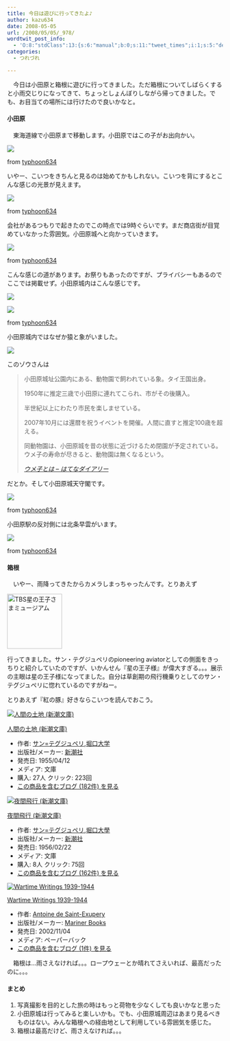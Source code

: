 ```yaml
---
title: 今日は遊びに行ってきたよ♪
author: kazu634
date: 2008-05-05
url: /2008/05/05/_978/
wordtwit_post_info:
  - 'O:8:"stdClass":13:{s:6:"manual";b:0;s:11:"tweet_times";i:1;s:5:"delay";i:0;s:7:"enabled";i:1;s:10:"separation";s:2:"60";s:7:"version";s:3:"3.7";s:14:"tweet_template";b:0;s:6:"status";i:2;s:6:"result";a:0:{}s:13:"tweet_counter";i:2;s:13:"tweet_log_ids";a:1:{i:0;i:3983;}s:9:"hash_tags";a:0:{}s:8:"accounts";a:1:{i:0;s:7:"kazu634";}}'
categories:
  - つれづれ

---
```

<div class="section">
<p>
    　今日は小田原と箱根に遊びに行ってきました。ただ箱根についてしばらくすると小雨交じりになってきて、ちょっとしょんぼりしながら帰ってきました。でも、お目当ての場所には行けたので良いかなと。
</p>
  
<h4>
    小田原
</h4>
  
<p>
    　東海道線で小田原まで移動します。小田原ではこの子がお出向かい。
</p>
  
<p>
<center>
</center>
</p>
  
<p>
<a href="http://flickr.com/photos/7190707@N05/2467378836/" onclick="__gaTracker('send', 'event', 'outbound-article', 'http://flickr.com/photos/7190707@N05/2467378836/', '');" title="Ninomiya Kinjiro, the Famous Scripture"><img src="http://farm3.static.flickr.com/2401/2467378836_9ab310883a_m.jpg" /></a>
</p>
  
<p>
    from <a href="http://flickr.com/people/7190707@N05/" onclick="__gaTracker('send', 'event', 'outbound-article', 'http://flickr.com/people/7190707@N05/', 'typhoon634');">typhoon634</a>
</p></p> 
  
<p>
    いやー、こいつをきちんと見るのは始めてかもしれない。こいつを背にするとこんな感じの光景が見えます。
</p>
  
<p>
<center>
</center>
</p>
  
<p>
<a href="http://flickr.com/photos/7190707@N05/2467379160/" onclick="__gaTracker('send', 'event', 'outbound-article', 'http://flickr.com/photos/7190707@N05/2467379160/', '');" title="Near Odawara Station"><img src="http://farm3.static.flickr.com/2238/2467379160_393395ec07_m.jpg" /></a>
</p>
  
<p>
    from <a href="http://flickr.com/people/7190707@N05/" onclick="__gaTracker('send', 'event', 'outbound-article', 'http://flickr.com/people/7190707@N05/', 'typhoon634');">typhoon634</a>
</p></p> 
  
<p>
    会社があるつもりで起きたのでこの時点では9時ぐらいです。まだ商店街が目覚めていなかった雰囲気。小田原城へと向かっていきます。
</p>
  
<p>
<center>
</center>
</p>
  
<p>
<a href="http://flickr.com/photos/7190707@N05/2466553091/" onclick="__gaTracker('send', 'event', 'outbound-article', 'http://flickr.com/photos/7190707@N05/2466553091/', '');" title="Road @ Odawara"><img src="http://farm3.static.flickr.com/2154/2466553091_d1ba25b0cf_m.jpg" /></a>
</p>
  
<p>
    from <a href="http://flickr.com/people/7190707@N05/" onclick="__gaTracker('send', 'event', 'outbound-article', 'http://flickr.com/people/7190707@N05/', 'typhoon634');">typhoon634</a>
</p></p> 
  
<p>
    こんな感じの道があります。お祭りもあったのですが、プライバシーもあるのでここでは掲載せず。小田原城内はこんな感じです。
</p>
  
<p>
<center>
</center>
</p>
  
<p>
<a href="http://flickr.com/photos/7190707@N05/2467384018/" onclick="__gaTracker('send', 'event', 'outbound-article', 'http://flickr.com/photos/7190707@N05/2467384018/', '');" title="A Garden @ Odawara castle"><img src="http://farm3.static.flickr.com/2301/2467384018_7bd10eeab6_m.jpg" /></a>
</p>
  
<p>
<a href="http://flickr.com/photos/7190707@N05/2467384338/" onclick="__gaTracker('send', 'event', 'outbound-article', 'http://flickr.com/photos/7190707@N05/2467384338/', '');" title="A Bridge at Odawara castle"><img src="http://farm4.static.flickr.com/3109/2467384338_7a57a75c28_m.jpg" /></a>
</p>
  
<p>
    from <a href="http://flickr.com/people/7190707@N05/" onclick="__gaTracker('send', 'event', 'outbound-article', 'http://flickr.com/people/7190707@N05/', 'typhoon634');">typhoon634</a>
</p></p> 
  
<p>
    小田原城内ではなぜか猿と象がいました。
</p>
  
<p>
<center>
</center>
</p>
  
<p>
<a href="http://flickr.com/photos/7190707@N05/2466557021/" onclick="__gaTracker('send', 'event', 'outbound-article', 'http://flickr.com/photos/7190707@N05/2466557021/', '');" title="Elephant @ Odawara Castle"><img src="http://farm3.static.flickr.com/2199/2466557021_5b93d95d9e_m.jpg" /></a>
</p></p> 
  
<p>
    このゾウさんは
</p>
  
<blockquote title="ウメ子とは - はてなダイアリー" cite="http://d.hatena.ne.jp/keyword/%a5%a6%a5%e1%bb%d2">
<p>
      小田原城址公園内にある、動物園で飼われている象。タイ王国出身。
</p>
    
<p>
      1950年に推定三歳で小田原に連れてこられ、市がその後購入。
</p>
    
<p>
      半世紀以上にわたり市民を楽しませている。
</p>
    
<p>
      2007年10月には還暦を祝うイベントを開催。人間に直すと推定100歳を超える。
</p>
    
<p>
      同動物園は、小田原城を昔の状態に近づけるため閉園が予定されている。 ウメ子の寿命が尽きると、動物園は無くなるという。
</p>
    
<p>
<cite><a href="http://d.hatena.ne.jp/keyword/%a5%a6%a5%e1%bb%d2" onclick="__gaTracker('send', 'event', 'outbound-article', 'http://d.hatena.ne.jp/keyword/%a5%a6%a5%e1%bb%d2', 'ウメ子とは &#8211; はてなダイアリー');" target="_blank">ウメ子とは &#8211; はてなダイアリー</a></cite>
</p>
</blockquote>
  
<p>
    だとか。そして小田原城天守閣です。
</p>
  
<p>
<center>
</center>
</p>
  
<p>
<a href="http://flickr.com/photos/7190707@N05/2467385802/" onclick="__gaTracker('send', 'event', 'outbound-article', 'http://flickr.com/photos/7190707@N05/2467385802/', '');" title="Odawara castle"><img src="http://farm4.static.flickr.com/3162/2467385802_cd69ed767b_m.jpg" /></a>
</p>
  
<p>
    from <a href="http://flickr.com/people/7190707@N05/" onclick="__gaTracker('send', 'event', 'outbound-article', 'http://flickr.com/people/7190707@N05/', 'typhoon634');">typhoon634</a>
</p></p> 
  
<p>
    小田原駅の反対側には北条早雲がいます。
</p>
  
<p>
<center>
</center>
</p>
  
<p>
<a href="http://flickr.com/photos/7190707@N05/2467387440/" onclick="__gaTracker('send', 'event', 'outbound-article', 'http://flickr.com/photos/7190707@N05/2467387440/', '');" title="Scripture of Hojo Soun"><img src="http://farm3.static.flickr.com/2095/2467387440_0a832431fa_m.jpg" /></a>
</p>
  
<p>
    from <a href="http://flickr.com/people/7190707@N05/" onclick="__gaTracker('send', 'event', 'outbound-article', 'http://flickr.com/people/7190707@N05/', 'typhoon634');">typhoon634</a>
</p></p> 
  
<h4>
    箱根
</h4>
  
<p>
    　いやー、雨降ってきたからカメラしまっちゃったんです。とりあえず
</p>
  
<p>
<center>
</center>
</p>
  
<p>
<a href="http://www.tbs.co.jp/l-prince/index-j.html" onclick="__gaTracker('send', 'event', 'outbound-article', 'http://www.tbs.co.jp/l-prince/index-j.html', '');"><img width="128" alt="TBS星の王子さまミュージアム" src="http://img.simpleapi.net/small/http://www.tbs.co.jp/l-prince/index-j.html" style="border-style:none" height="128" /></a>
</p></p> 
  
<p>
    行ってきました。サン・テグジュペリのpioneering aviatorとしての側面をきっちりと紹介していたのですが、いかんせん『星の王子様』が偉大すぎる。。。展示の主眼は星の王子様になってました。自分は草創期の飛行機乗りとしてのサン・テグジュペリに惚れているのですがねー。
</p>
  
<p>
    とりあえず『紅の豚』好きならこいつを読んでおこう。
</p>
  
<div class="hatena-asin-detail">
<a href="http://www.amazon.co.jp/dp/4102122028/?tag=hatena_st1-22&ascsubtag=d-7ibv" onclick="__gaTracker('send', 'event', 'outbound-article', 'http://www.amazon.co.jp/dp/4102122028/?tag=hatena_st1-22&ascsubtag=d-7ibv', '');"><img src="https://images-na.ssl-images-amazon.com/images/I/51V2136GP5L._SL160_.jpg" class="hatena-asin-detail-image" alt="人間の土地 (新潮文庫)" title="人間の土地 (新潮文庫)" /></a></p> 
    
<div class="hatena-asin-detail-info">
<p class="hatena-asin-detail-title">
<a href="http://www.amazon.co.jp/dp/4102122028/?tag=hatena_st1-22&ascsubtag=d-7ibv" onclick="__gaTracker('send', 'event', 'outbound-article', 'http://www.amazon.co.jp/dp/4102122028/?tag=hatena_st1-22&ascsubtag=d-7ibv', '人間の土地 (新潮文庫)');">人間の土地 (新潮文庫)</a>
</p>
      
<ul>
<li>
<span class="hatena-asin-detail-label">作者:</span> <a href="http://d.hatena.ne.jp/keyword/%A5%B5%A5%F3%3D%A5%C6%A5%B0%A5%B8%A5%E5%A5%DA%A5%EA" onclick="__gaTracker('send', 'event', 'outbound-article', 'http://d.hatena.ne.jp/keyword/%A5%B5%A5%F3%3D%A5%C6%A5%B0%A5%B8%A5%E5%A5%DA%A5%EA', 'サン=テグジュペリ');" class="keyword">サン=テグジュペリ</a>,<a href="http://d.hatena.ne.jp/keyword/%CB%D9%B8%FD%C2%E7%B3%D8" onclick="__gaTracker('send', 'event', 'outbound-article', 'http://d.hatena.ne.jp/keyword/%CB%D9%B8%FD%C2%E7%B3%D8', '堀口大学');" class="keyword">堀口大学</a>
</li>
<li>
<span class="hatena-asin-detail-label">出版社/メーカー:</span> <a href="http://d.hatena.ne.jp/keyword/%BF%B7%C4%AC%BC%D2" onclick="__gaTracker('send', 'event', 'outbound-article', 'http://d.hatena.ne.jp/keyword/%BF%B7%C4%AC%BC%D2', '新潮社');" class="keyword">新潮社</a>
</li>
<li>
<span class="hatena-asin-detail-label">発売日:</span> 1955/04/12
</li>
<li>
<span class="hatena-asin-detail-label">メディア:</span> 文庫
</li>
<li>
<span class="hatena-asin-detail-label">購入</span>: 27人 <span class="hatena-asin-detail-label">クリック</span>: 223回
</li>
<li>
<a href="http://d.hatena.ne.jp/asin/4102122028" onclick="__gaTracker('send', 'event', 'outbound-article', 'http://d.hatena.ne.jp/asin/4102122028', 'この商品を含むブログ (182件) を見る');" target="_blank">この商品を含むブログ (182件) を見る</a>
</li>
</ul>
</div>
    
<div class="hatena-asin-detail-foot">
</div>
</div>
  
<div class="hatena-asin-detail">
<a href="http://www.amazon.co.jp/dp/410212201X/?tag=hatena_st1-22&ascsubtag=d-7ibv" onclick="__gaTracker('send', 'event', 'outbound-article', 'http://www.amazon.co.jp/dp/410212201X/?tag=hatena_st1-22&ascsubtag=d-7ibv', '');"><img src="https://images-na.ssl-images-amazon.com/images/I/51hhXcnpzIL._SL160_.jpg" class="hatena-asin-detail-image" alt="夜間飛行 (新潮文庫)" title="夜間飛行 (新潮文庫)" /></a></p> 
    
<div class="hatena-asin-detail-info">
<p class="hatena-asin-detail-title">
<a href="http://www.amazon.co.jp/dp/410212201X/?tag=hatena_st1-22&ascsubtag=d-7ibv" onclick="__gaTracker('send', 'event', 'outbound-article', 'http://www.amazon.co.jp/dp/410212201X/?tag=hatena_st1-22&ascsubtag=d-7ibv', '夜間飛行 (新潮文庫)');">夜間飛行 (新潮文庫)</a>
</p>
      
<ul>
<li>
<span class="hatena-asin-detail-label">作者:</span> <a href="http://d.hatena.ne.jp/keyword/%A5%B5%A5%F3%3D%A5%C6%A5%B0%A5%B8%A5%E5%A5%DA%A5%EA" onclick="__gaTracker('send', 'event', 'outbound-article', 'http://d.hatena.ne.jp/keyword/%A5%B5%A5%F3%3D%A5%C6%A5%B0%A5%B8%A5%E5%A5%DA%A5%EA', 'サン=テグジュペリ');" class="keyword">サン=テグジュペリ</a>,<a href="http://d.hatena.ne.jp/keyword/%CB%D9%B8%FD%C2%E7%D5%DC" onclick="__gaTracker('send', 'event', 'outbound-article', 'http://d.hatena.ne.jp/keyword/%CB%D9%B8%FD%C2%E7%D5%DC', '堀口大學');" class="keyword">堀口大學</a>
</li>
<li>
<span class="hatena-asin-detail-label">出版社/メーカー:</span> <a href="http://d.hatena.ne.jp/keyword/%BF%B7%C4%AC%BC%D2" onclick="__gaTracker('send', 'event', 'outbound-article', 'http://d.hatena.ne.jp/keyword/%BF%B7%C4%AC%BC%D2', '新潮社');" class="keyword">新潮社</a>
</li>
<li>
<span class="hatena-asin-detail-label">発売日:</span> 1956/02/22
</li>
<li>
<span class="hatena-asin-detail-label">メディア:</span> 文庫
</li>
<li>
<span class="hatena-asin-detail-label">購入</span>: 8人 <span class="hatena-asin-detail-label">クリック</span>: 75回
</li>
<li>
<a href="http://d.hatena.ne.jp/asin/410212201X" onclick="__gaTracker('send', 'event', 'outbound-article', 'http://d.hatena.ne.jp/asin/410212201X', 'この商品を含むブログ (162件) を見る');" target="_blank">この商品を含むブログ (162件) を見る</a>
</li>
</ul>
</div>
    
<div class="hatena-asin-detail-foot">
</div>
</div>
  
<div class="hatena-asin-detail">
<a href="http://www.amazon.co.jp/dp/0156027534/?tag=hatena_st1-22&ascsubtag=d-7ibv" onclick="__gaTracker('send', 'event', 'outbound-article', 'http://www.amazon.co.jp/dp/0156027534/?tag=hatena_st1-22&ascsubtag=d-7ibv', '');"><img src="https://images-na.ssl-images-amazon.com/images/I/41pUk26WnDL._SL160_.jpg" class="hatena-asin-detail-image" alt="Wartime Writings 1939-1944" title="Wartime Writings 1939-1944" /></a></p> 
    
<div class="hatena-asin-detail-info">
<p class="hatena-asin-detail-title">
<a href="http://www.amazon.co.jp/dp/0156027534/?tag=hatena_st1-22&ascsubtag=d-7ibv" onclick="__gaTracker('send', 'event', 'outbound-article', 'http://www.amazon.co.jp/dp/0156027534/?tag=hatena_st1-22&ascsubtag=d-7ibv', 'Wartime Writings 1939-1944');">Wartime Writings 1939-1944</a>
</p>
      
<ul>
<li>
<span class="hatena-asin-detail-label">作者:</span> <a href="http://d.hatena.ne.jp/keyword/Antoine%20de%20Saint%2DExupery" onclick="__gaTracker('send', 'event', 'outbound-article', 'http://d.hatena.ne.jp/keyword/Antoine%20de%20Saint%2DExupery', 'Antoine de Saint-Exupery');" class="keyword">Antoine de Saint-Exupery</a>
</li>
<li>
<span class="hatena-asin-detail-label">出版社/メーカー:</span> <a href="http://d.hatena.ne.jp/keyword/Mariner%20Books" onclick="__gaTracker('send', 'event', 'outbound-article', 'http://d.hatena.ne.jp/keyword/Mariner%20Books', 'Mariner Books');" class="keyword">Mariner Books</a>
</li>
<li>
<span class="hatena-asin-detail-label">発売日:</span> 2002/11/04
</li>
<li>
<span class="hatena-asin-detail-label">メディア:</span> ペーパーバック
</li>
<li>
<a href="http://d.hatena.ne.jp/asin/0156027534" onclick="__gaTracker('send', 'event', 'outbound-article', 'http://d.hatena.ne.jp/asin/0156027534', 'この商品を含むブログ (1件) を見る');" target="_blank">この商品を含むブログ (1件) を見る</a>
</li>
</ul>
</div>
    
<div class="hatena-asin-detail-foot">
</div>
</div>
  
<p>
    　箱根は…雨さえなければ。。。ロープウェーとか晴れてさえいれば、最高だったのに。。。
</p>
  
<h4>
    まとめ
</h4>
  
<ol>
<li>
      写真撮影を目的とした旅の時はもっと荷物を少なくしても良いかなと思った
</li>
<li>
      小田原城は行ってみると楽しいかも。でも、小田原城周辺はあまり見るべきものはない。みんな箱根への経由地として利用している雰囲気を感じた。
</li>
<li>
      箱根は最高だけど、雨さえなければ。。。
</li>
</ol>
</div>
